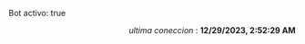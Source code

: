 <p>Bot activo: true</p>
<p align="right"><i>ultima coneccion</i> : <b>12/29/2023, 2:52:29 AM</b></p>

